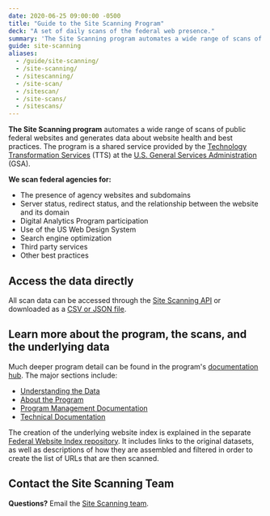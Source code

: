 ```yaml
---
date: 2020-06-25 09:00:00 -0500
title: "Guide to the Site Scanning Program"
deck: "A set of daily scans of the federal web presence."
summary: 'The Site Scanning program automates a wide range of scans of public federal websites and generates data about website health and best practices.'
guide: site-scanning
aliases:
  - /guide/site-scanning/
  - /site-scanning/
  - /sitescanning/
  - /site-scan/
  - /sitescan/
  - /site-scans/
  - /sitescans/
---
```


**The Site Scanning program** automates a wide range of scans of public federal websites and generates data about website health and best practices. The program is a shared service provided by the [Technology Transformation Services](http://www.gsa.gov/tts) (TTS) at the [U.S. General Services Administration](https://www.gsa.gov) (GSA).

**We scan federal agencies for:**

- The presence of agency websites and subdomains
- Server status, redirect status, and the relationship between the website and its domain
- Digital Analytics Program participation
- Use of the US Web Design System
- Search engine optimization
- Third party services
- Other best practices


## Access the data directly

All scan data can be accessed through the [Site Scanning API](https://open.gsa.gov/api/site-scanning-api/) or downloaded as a [CSV or JSON file](data/).   

## Learn more about the program, the scans, and the underlying data

Much deeper program detail can be found in the program's [documentation hub](https://github.com/gsa/site-scanning-documentation).  The major sections include: 

- [Understanding the Data](https://github.com/gsa/site-scanning-documentation#understanding-the-data)
- [About the Program](https://github.com/gsa/site-scanning-documentation#about)
- [Program Management Documentation](https://github.com/gsa/site-scanning-documentation#program-management)
- [Technical Documentation](https://github.com/gsa/site-scanning-documentation#technical) 

The creation of the underlying website index is explained in the separate [Federal Website Index repository](https://github.com/GSA/federal-website-index).  It includes links to the original datasets, as well as descriptions of how they are assembled and filtered in order to create the list of URLs that are then scanned.    


## Contact the Site Scanning Team

**Questions?** Email the [Site Scanning team](mailto:site-scanning@gsa.gov).
